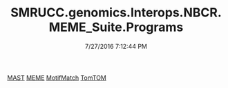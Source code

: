 ﻿---
title: SMRUCC.genomics.Interops.NBCR.MEME_Suite.Programs
date: 7/27/2016 7:12:44 PM
---

[MAST](T-SMRUCC.genomics.Interops.NBCR.MEME_Suite.Programs.MAST.html)
[MEME](T-SMRUCC.genomics.Interops.NBCR.MEME_Suite.Programs.MEME.html)
[MotifMatch](T-SMRUCC.genomics.Interops.NBCR.MEME_Suite.Programs.MotifMatch.html)
[TomTOM](T-SMRUCC.genomics.Interops.NBCR.MEME_Suite.Programs.TomTOM.html)
